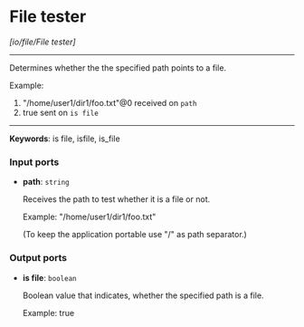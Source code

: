 # File tester

_[io/file/File tester]_

---

Determines whether the the specified path points to a file.  
  
Example:  
1. "/home/user1/dir1/foo.txt"@0 received on `path`  
2. true sent on `is file`  

---

__Keywords__: is file, isfile, is_file

### Input ports

* __path__: ` string `

    Receives the path to test whether it is a file or not.
    
    Example:
    "/home/user1/dir1/foo.txt"
    
    (To keep the application portable use "/" as path separator.)

### Output ports

* __is file__: ` boolean `

    Boolean value that indicates, whether the specified path is a file.
    
    Example:
    true

